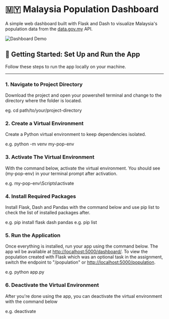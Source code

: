 # 🇲🇾 Malaysia Population Dashboard

A simple web dashboard built with Flask and Dash to visualize Malaysia's population data from the [data.gov.my](https://api.data.gov.my/data-catalogue?id=population_malaysia) API.

![Dashboard Demo](https://imgur.com/a/pop-dashboard-image-rKBdACc)

## 🚀 Getting Started: Set Up and Run the App

Follow these steps to run the app locally on your machine.

---

### 1. Navigate to Project Directory

Download the project and open your powershell terminal and change to the directory where the folder is located.

eg. cd path/to/your/project-directory

### 2. Create a Virtual Environment

Create a Python virtual environment to keep dependencies isolated.

e.g. python -m venv my-pop-env

### 3. Activate The Virtual Environment

With the command below, activate the virtual environment. You should see (my-pop-env) in your terminal prompt after activation.

e.g. my-pop-env\Scripts\activate

### 4. Install Required Packages

Install Flask, Dash and Pandas with the command below and use pip list to check the list of installed packages after.

e.g. pip install flask dash pandas
e.g. pip list

### 5. Run the Application

Once everything is installed, run your app using the command below. The app wil be available at [http://localhost:5000/dashboard/](http://localhost:5000/dashboard/).
To view the population created with Flask which was an optional task in the assignment, switch the endpoint to "/population" or [http://localhost:5000/population](http://localhost:5000/population).

e.g. python app.py

### 6. Deactivate the Virtual Environment

After you're done using the app, you can deactivate the virtual environment with the command below

e.g. deactivate

